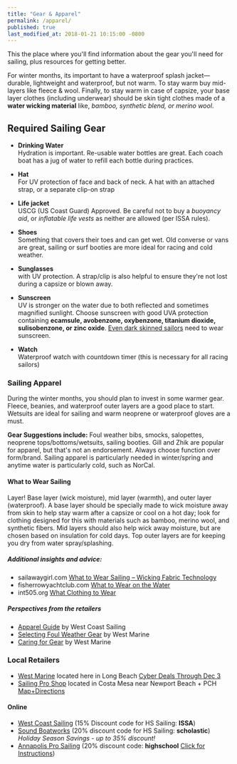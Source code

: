 ```yaml
---
title: "Gear & Apparel"
permalink: /apparel/
published: true
last_modified_at: 2018-01-21 10:15:00 -0800
---
```



This the place where you'll find information about the gear you'll need for sailing, plus resources for getting better.

For winter months, its important to have a waterproof splash jacket—durable, lightweight  and waterproof, but not warm. To stay warm buy mid-layers like fleece & wool. Finally, to stay warm in case of capsize, your base layer clothes (including underwear) should be skin tight clothes made of a **water wicking material** like, _bamboo, synthetic blend, or merino wool_.

## Required Sailing Gear

-   **Drinking Water**  
  Hydration is important. Re-usable water bottles are great. Each coach boat has a jug of water to refill each bottle during practices.
  
-   **Hat**  
  For UV protection of face and back of neck. A hat with an attached strap, or a separate clip-on strap
  
-   **Life jacket**  
  USCG (US Coast Guard) Approved. Be careful not to buy a *buoyancy aid*, or *inflatable life vests* as neither are allowed (per ISSA rules).
  
-   **Shoes**  
  Something that covers their toes and can get wet. Old converse or vans are great, sailing or surf booties are more ideal for racing and cold weather.
  
-   **Sunglasses**  
  with UV protection.  A strap/clip is also helpful to ensure they're not lost during a capsize or blown away.
  
-   **Sunscreen**  
  UV is stronger on the water due to both reflected and sometimes magnified sunlight. Choose sunscreen with good UVA protection containing **ecamsule, avobenzone, oxybenzone, titanium dioxide, sulisobenzone, or zinc oxide**. [Even dark skinned sailors](http://www.skincancer.org/prevention/skin-cancer-and-skin-of-color) need to wear sunscreen.
  
-   **Watch**  
  Waterproof watch with countdown timer (this is necessary for all racing sailors)


### Sailing Apparel

During the winter months, you should plan to invest in some warmer gear. Fleece, beanies, and waterproof outer layers are a good place to start. Wetsuits are ideal for sailing and warm neoprene or waterproof gloves are a must.

**Gear Suggestions include:** Foul weather bibs, smocks, salopettes, neoprene tops/bottoms/wetsuits, sailing booties.  Gill and Zhik are popular for apparel, but that's not an endorsement.  Always choose function over form/brand. Sailing apparel is particularly needed in winter/spring and anytime water is particularly cold, such as NorCal.

#### What to Wear Sailing

Layer! Base layer (wick moisture), mid layer (warmth), and outer layer (waterproof). A base layer should be specially made to wick moisture away from skin to help stay warm after a capsize or cool on a hot day; look for clothing designed for this with materials such as bamboo, merino wool, and synthetic fibers. Mid layers should also help wick away moisture, but are chosen based on insulation for cold days. Top outer layers are for keeping you dry from water spray/splashing.  


##### Additional insights and advice:


-   sailawaygirl.com [What to Wear Sailing – Wicking Fabric Technology](http://www.sailawaygirl.com/wear-sailing-wicking-fabric-technology-sailing/)
-   fisherrowyachtclub.com [What to Wear on the Water](https://www.fisherrowyachtclub.com/index.php/sailing/what-to-wear)
-   int505.org [What Clothing to Wear](http://www.int505.org/old_site/wear.htm)


##### Perspectives from the retailers


-   [Apparel Guide](https://www.westcoastsailing.net/default/blog/scholastic-sailing-apparel-guide/) by West Coast Sailing
-   [Selecting Foul Weather Gear](https://www.westmarine.com/WestAdvisor/Selecting-Foul-Weather-Gear) by West Marine
-   [Caring for Gear](https://www.westmarine.com/WestAdvisor/DIY-Caring-For-Your-Foul-Weather-Gear) by West Marine

### Local Retailers

-   [West Marine](https://www.westmarine.com/) located here in Long Beach  [Cyber Deals Through Dec 3](https://www.westmarine.com/?mrkgcl=481&mrkgadid=245084753&rkg_id=h-bd58da4d659af1b1c55f1d725381c061_t-1512083604&cm_mmc=PS-_-Google-_-Brand-_-marine%2520west%2520store&adpos=1t1&creative=235610244709&device=c&matchtype=b&network=g&gclid=CjwKCAiA9f7QBRBpEiwApLGUilfbRyh04ga2UnwtR-2zxEheQ2ZkxfL77THFqqKPCq0W9UubjJNtbBoCe9QQAvD_BwE)
-   [Sailing Pro Shop](http://www.sailingproshop.com/) located in Costa Mesa near Newport Beach + PCH [Map+Directions](https://www.google.com/maps/place/Sailing+Pro+Shop/@33.6307492,-117.9246498,15z)


#### Online

-   [West Coast Sailing](https://www.westcoastsailing.net/default/about/scholastic/high-school-sailing.html) (15% Discount code for HS Sailing: **ISSA**) 
-   [Sound Boatworks](https://www.shopsoundboatworks.com/) (20% discount code for HS Sailing: **scholastic**) _Holiday Season Savings - up to 35% discount!_
-   [Annapolis Pro Sailing](http://www.apsltd.com/) (20% discount code: **highschool** [Click for Instructions](http://www.apsltd.com/issa-high-school-team-member-order.html))

